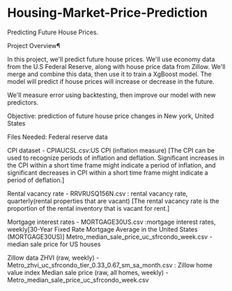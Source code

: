 # Housing-Market-Price-Prediction
Predicting Future House Prices.

Project Overview¶


In this project, we'll predict future house prices. We'll use economy data from the U.S Federal Reserve, along with house price data from Zillow. We'll merge and combine this data, then use it to train a XgBoost model. The model will predict if house prices will increase or decrease in the future.

We'll measure error using backtesting, then improve our model with new predictors.

Objective: prediction of future house price changes in New york, United States

Files Needed:
Federal reserve data

CPI dataset - CPIAUCSL.csv:US CPI (inflation measure) [The CPI can be used to recognize periods of inflation and deflation. Significant increases in the CPI within a short time frame might indicate a period of inflation, and significant decreases in CPI within a short time frame might indicate a period of deflation.]

Rental vacancy rate - RRVRUSQ156N.csv : rental vacancy rate, quarterly(rental properties that are vacant)
[The rental vacancy rate is the proportion of the rental inventory that is vacant for rent.]


Mortgage interest rates - MORTGAGE30US.csv :mortgage interest rates, weekly[30-Year Fixed Rate Mortgage Average in the United States (MORTGAGE30US)]
Metro_median_sale_price_uc_sfrcondo_week.csv - median sale price for US houses



Zillow data
ZHVI (raw, weekly) - Metro_zhvi_uc_sfrcondo_tier_0.33_0.67_sm_sa_month.csv : Zillow home value index
Median sale price (raw, all homes, weekly) - Metro_median_sale_price_uc_sfrcondo_week.csv


